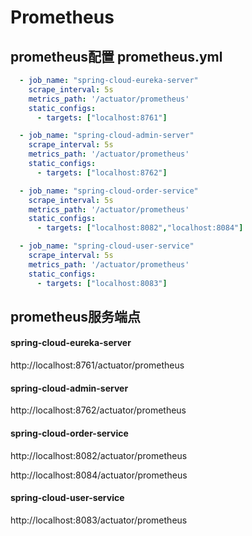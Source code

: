 # Prometheus

## prometheus配置 prometheus.yml

```yml
  - job_name: "spring-cloud-eureka-server"
    scrape_interval: 5s
    metrics_path: '/actuator/prometheus'
    static_configs:
      - targets: ["localhost:8761"]

  - job_name: "spring-cloud-admin-server"
    scrape_interval: 5s
    metrics_path: '/actuator/prometheus'
    static_configs:
      - targets: ["localhost:8762"]

  - job_name: "spring-cloud-order-service"
    scrape_interval: 5s
    metrics_path: '/actuator/prometheus'
    static_configs:
      - targets: ["localhost:8082","localhost:8084"]

  - job_name: "spring-cloud-user-service"
    scrape_interval: 5s
    metrics_path: '/actuator/prometheus'
    static_configs:
      - targets: ["localhost:8083"]

```

## prometheus服务端点

#### spring-cloud-eureka-server

http://localhost:8761/actuator/prometheus

#### spring-cloud-admin-server

http://localhost:8762/actuator/prometheus

#### spring-cloud-order-service

http://localhost:8082/actuator/prometheus

http://localhost:8084/actuator/prometheus

#### spring-cloud-user-service

http://localhost:8083/actuator/prometheus
